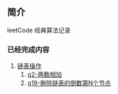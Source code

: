 ## 简介
leetCode 经典算法记录

### 已经完成内容
1. [链表操作](/链表操作)
    1. [q2-两数相加](/链表操作/q2-两数相加)
    2. [q19-删除链表的倒数第N个节点](/链表操作/q19-删除链表的倒数第N个节点)